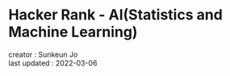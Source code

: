 
# Hacker Rank - AI(Statistics and Machine Learning)

creator : Sunkeun Jo  
last updated : 2022-03-06
